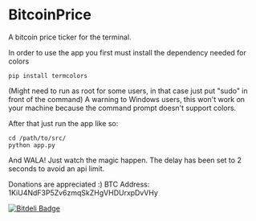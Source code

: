 BitcoinPrice
============

A bitcoin price ticker for the terminal.

In order to use the app you first must install the dependency needed for colors

```
pip install termcolors
```
(Might need to run as root for some users, in that case just put "sudo" in front of the command)
A warning to Windows users, this won't work on your machine because the command prompt doesn't support colors.

After that just run the app like so:
```
cd /path/to/src/
python app.py
```

And WALA! Just watch the magic happen. The delay has been set to 2 seconds to avoid an api limit.

Donations are appreciated :)
BTC Address: 1KiU4NdF3P5Zv6zmqSkZHgVHDUrxpDvVHy


[![Bitdeli Badge](https://d2weczhvl823v0.cloudfront.net/pillows/bitcoinprice/trend.png)](https://bitdeli.com/free "Bitdeli Badge")

